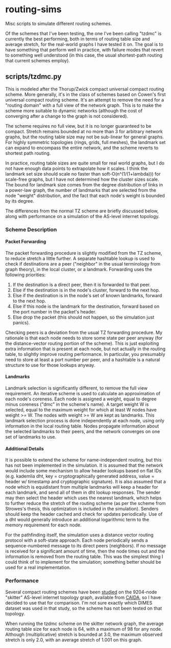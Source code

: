 # routing-sims
Misc scripts to simulate different routing schemes.

Of the schemes that I've been testing, the one I've been calling "tzdmc" is currently the best performing, both in terms of routing table size and average stretch, for the real-world graphs I have tested it on.
The goal is to have something that perform well in practice, with failure modes that revert to something well understood (in this case, the usual shortest-path routing that current schemes employ).

## scripts/tzdmc.py

This is modeled after the Thorup/Zwick compact universal compact routing scheme. More generally, it's in the class of schemes based on Cowen's first universal compact routing scheme.
It's an attempt to remove the need for a "routing domain" with a full view of the network graph. This is to make the scheme more suitable to dynamic networks (although the cost of converging after a change to the graph is not considered).

The scheme requires no full view, but it is no longer guaranteed to be compact. Stretch remains bounded at no more than 3 for arbitrary network graphs, but the routing table size may not be sub-linear for general graphs.
For highly symmetric topologies (rings, grids, full meshes), the landmark set can expand to encompass the entire network, and the scheme reverts to shortest path routing.

In practice, routing table sizes are quite small for real world graphs, but I do not have enough data points to extrapolate how it scales.
I think the landmark set size should scale no faster than soft-O(n^(1/(1+lambda))) for scale-free graphs, but I have not determined how the cluster sizes scale.
The bound for landmark size comes from the degree distribution of links in a power-law graph, the number of landmarks that are selected from the node "weight" distribution, and the fact that each node's weight is bounded by its degree.

The differences from the normal TZ scheme are briefly discussed below, along with performance on a simulation of the AS-level internet topology.

### Scheme Description

#### Packet Forwarding

The packet forwarding procedure is slightly modified from the TZ scheme, to reduce stretch a little further.
A separate hashtable lookup is used to check if destinations are a peer ("neighbor" in the usual terminology from graph theory), in the local cluster, or a landmark.
Forwarding uses the following priorities:

  1. If the destination is a direct peer, then it is forwarded to that peer.
  2. Else if the destination is in the node's cluster, forward to the next hop.
  3. Else if the destination is in the node's set of known landmarks, forward to the next hop.
  4. Else if this node is the landmark for the destination, forward based on the port number in the packet's header.
  5. Else drop the packet (this should not happen, so the simulation just panics).

Checking peers is a deviation from the usual TZ forwarding procedure.
My rationale is that each node needs to store some state per peer anyway (for the distance-vector routing portion of the scheme).
This is just exploiting extra information that is present at each node, but not actually in the routing table, to slightly improve routing performance.
In particular, you presumably need to store at least a port number per peer, and a hashtable is a natural structure to use for those lookups anyway.

#### Landmarks

Landmark selection is significantly different, to remove the full view requirement.
An iterative scheme is used to calculate an approximation of each node's coreness.
Each node is assigned a weight, equal to degree minus coreness ("dmc" in the scheme's name).
A target weight W is selected, equal to the maximum weight for which at least W nodes have weight >= W.
The nodes with weight >= W are kept as landmarks.
This landmark selection process is done independently at each node, using only information in the local routing table.
Nodes propagate information about the selected landmarks to their peers, and the network converges on one set of landmarks to use.

#### Additional Details

It is possible to extend the scheme for name-independent routing, but this has not been implemented in the simulation.
It is assumed that the network would include some mechanism to allow header lookups based on flat IDs (e.g. kademlia dht, key = cryptographically generated address, value = header w/ timestamp and cryptographic signature).
It is also assumed that a node which is equidistant from multiple landmarks will keep a header for each landmark, and send all of them in dht lookup responses.
The sender may then select the header which uses the nearest landmark, which helps to further reduce the stretch of the routing scheme (as per the scheme from Strowes's thesis, this optimization is included in the simulation).
Senders should keep the header cached and check for updates periodically.
Use of a dht would generally introduce an additional logarithmic term to the memory requirement for each node.

For the pathfinding itself, the simulation uses a distance vector routing protocol with a soft-state approach.
Each node periodically sends a sequence-numbered message to its direct peers (neighbors).
If no message is received for a significant amount of time, then the node times out and the information is removed from the routing table.
This was the simplest thing I could think of to implement for the simulation; something better should be used for a real implementation.

### Performance

Several compact routing schemes have been [studied](http://arxiv.org/pdf/0708.2309) on the 9204-node "skitter" AS-level internet topology graph, available from [CAIDA](https://www.caida.org/), so I have decided to use that for comparison.
I'm not sure exactly which DIMES dataset was used in that study, so the scheme has not been tested on that topology.

When running the tzdmc scheme on the skitter network graph, the average routing table size for each node is 64, with a maximum of 98 for any node.
Although (multiplicative) stretch is bounded at 3.0, the maximum observed stretch is only 2.0, with an average stretch of 1.001 on this graph.
